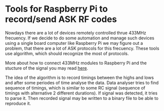 # Tools for Raspberry Pi to record/send ASK RF codes

Nowdays there are a lot of devices remotely controlled thrue 433MHz frecuency. If we decide to do some automation and manage such devices using a single board computer like Raspberry Pi we may figure out a problem, that there are a lot of ASK protocols for this frecuency.
These tools use algorithm, which should recognize the most of protocols.

More about how to connect 433MHz modules to Raspberry Pi and the stucture of the signal you may read [here](http://www.instructables.com/id/Super-Simple-Raspberry-Pi-433MHz-Home-Automation/).

The idea of the algorithm is to record timings between the highs and lows and after some periodes of time analyse the data. Data analyser tries to find sequence of timings, which is similar to some RC signal (sequence of timings with alternative 2 different durations). If signal was detected, it tries to parse it. Then recorded signal may be written to a binary file to be able to reproduce it.
